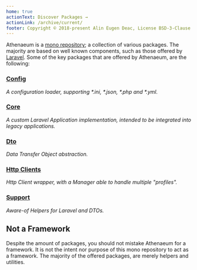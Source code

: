 ```yaml
---
home: true
actionText: Discover Packages →
actionLink: /archive/current/
footer: Copyright © 2018-present Alin Eugen Deac, License BSD-3-Clause
---
```


Athenaeum is a [mono repository](https://en.wikipedia.org/wiki/Monorepo); a collection of various packages. 
The majority are based on well known components, such as those offered by [Laravel](https://laravel.com/).
Some of the key packages that are offered by Athenaeum, are the following:

### [Config](archive/current/config)

_A configuration loader, supporting *.ini, *.json, *.php and *.yml._

### [Core](archive/current/core)

_A custom Laravel Application implementation, intended to be integrated into legacy applications._

### [Dto](archive/current/dto)

_Data Transfer Object abstraction._

### [Http Clients](archive/current/http/clients) 

_Http Client wrapper, with a Manager able to handle multiple "profiles"._

### [Support](archive/current/support) 

_Aware-of Helpers for Laravel and DTOs._

## Not a Framework

Despite the amount of packages, you should not mistake Athenaeum for a framework.
It is not the intent nor purpose of this mono repository to act as a framework.
The majority of the offered packages, are merely helpers and utilities.